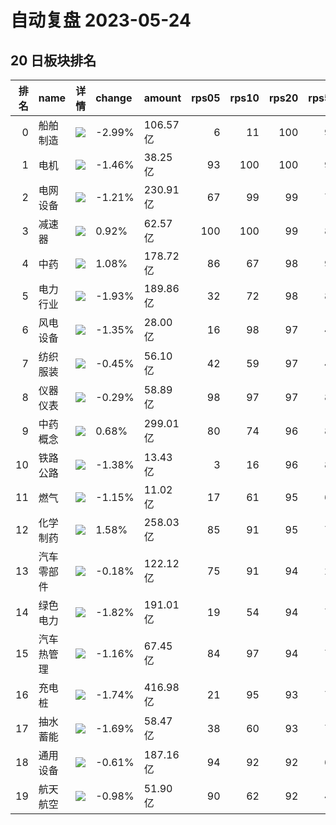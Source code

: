 # 自动复盘 2023-05-24
## 20 日板块排名
|   排名 | name       | 详情                                                                                                | change   | amount   |   rps05 |   rps10 |   rps20 |   rps50 |   rps120 |   rps250 | volume      |
|-------:|:-----------|:----------------------------------------------------------------------------------------------------|:---------|:---------|--------:|--------:|--------:|--------:|---------:|---------:|:------------|
|      0 | 船舶制造   | ![](https://sykent-blog-image.oss-cn-beijing.aliyuncs.com/quant/image/2023/5/1684859203935-tmp.jpg) | -2.99%   | 106.57亿 |       6 |      11 |     100 |      98 |       97 |       99 | 808.82万手  |
|      1 | 电机       | ![](https://sykent-blog-image.oss-cn-beijing.aliyuncs.com/quant/image/2023/5/1684859204879-tmp.jpg) | -1.46%   | 38.25亿  |      93 |     100 |     100 |      97 |       89 |       88 | 136.97万手  |
|      2 | 电网设备   | ![](https://sykent-blog-image.oss-cn-beijing.aliyuncs.com/quant/image/2023/5/1684859205484-tmp.jpg) | -1.21%   | 230.91亿 |      67 |      99 |      99 |      76 |       62 |       86 | 1919.83万手 |
|      3 | 减速器     | ![](https://sykent-blog-image.oss-cn-beijing.aliyuncs.com/quant/image/2023/5/1684859205975-tmp.jpg) | 0.92%    | 62.57亿  |     100 |     100 |      99 |      81 |       76 |        0 | 532.47万手  |
|      4 | 中药       | ![](https://sykent-blog-image.oss-cn-beijing.aliyuncs.com/quant/image/2023/5/1684859206587-tmp.jpg) | 1.08%    | 178.72亿 |      86 |      67 |      98 |      97 |       47 |       70 | 1245.28万手 |
|      5 | 电力行业   | ![](https://sykent-blog-image.oss-cn-beijing.aliyuncs.com/quant/image/2023/5/1684859207173-tmp.jpg) | -1.93%   | 189.86亿 |      32 |      72 |      98 |      89 |       57 |       42 | 2824.17万手 |
|      6 | 风电设备   | ![](https://sykent-blog-image.oss-cn-beijing.aliyuncs.com/quant/image/2023/5/1684859207741-tmp.jpg) | -1.35%   | 28.00亿  |      16 |      98 |      97 |      43 |       25 |       49 | 187.38万手  |
|      7 | 纺织服装   | ![](https://sykent-blog-image.oss-cn-beijing.aliyuncs.com/quant/image/2023/5/1684859208422-tmp.jpg) | -0.45%   | 56.10亿  |      42 |      59 |      97 |      41 |       62 |       29 | 759.63万手  |
|      8 | 仪器仪表   | ![](https://sykent-blog-image.oss-cn-beijing.aliyuncs.com/quant/image/2023/5/1684859209044-tmp.jpg) | -0.29%   | 58.89亿  |      98 |      97 |      97 |      84 |       81 |       98 | 337.67万手  |
|      9 | 中药概念   | ![](https://sykent-blog-image.oss-cn-beijing.aliyuncs.com/quant/image/2023/5/1684859209609-tmp.jpg) | 0.68%    | 299.01亿 |      80 |      74 |      96 |      87 |       37 |       56 | 2171.57万手 |
|     10 | 铁路公路   | ![](https://sykent-blog-image.oss-cn-beijing.aliyuncs.com/quant/image/2023/5/1684859210201-tmp.jpg) | -1.38%   | 13.43亿  |       3 |      16 |      96 |      81 |       87 |       58 | 234.28万手  |
|     11 | 燃气       | ![](https://sykent-blog-image.oss-cn-beijing.aliyuncs.com/quant/image/2023/5/1684859210783-tmp.jpg) | -1.15%   | 11.02亿  |      17 |      61 |      95 |      62 |       39 |       40 | 121.35万手  |
|     12 | 化学制药   | ![](https://sykent-blog-image.oss-cn-beijing.aliyuncs.com/quant/image/2023/5/1684859211438-tmp.jpg) | 1.58%    | 258.03亿 |      85 |      91 |      95 |      78 |       38 |       25 | 1612.61万手 |
|     13 | 汽车零部件 | ![](https://sykent-blog-image.oss-cn-beijing.aliyuncs.com/quant/image/2023/5/1684859212022-tmp.jpg) | -0.18%   | 122.12亿 |      75 |      91 |      94 |      24 |       18 |       53 | 937.17万手  |
|     14 | 绿色电力   | ![](https://sykent-blog-image.oss-cn-beijing.aliyuncs.com/quant/image/2023/5/1684859212618-tmp.jpg) | -1.82%   | 191.01亿 |      19 |      54 |      94 |      71 |       55 |       28 | 2679.62万手 |
|     15 | 汽车热管理 | ![](https://sykent-blog-image.oss-cn-beijing.aliyuncs.com/quant/image/2023/5/1684859213208-tmp.jpg) | -1.16%   | 67.45亿  |      84 |      97 |      94 |      78 |       80 |        0 | 677.17万手  |
|     16 | 充电桩     | ![](https://sykent-blog-image.oss-cn-beijing.aliyuncs.com/quant/image/2023/5/1684859213826-tmp.jpg) | -1.74%   | 416.98亿 |      21 |      95 |      93 |      73 |       74 |       85 | 2743.12万手 |
|     17 | 抽水蓄能   | ![](https://sykent-blog-image.oss-cn-beijing.aliyuncs.com/quant/image/2023/5/1684859214407-tmp.jpg) | -1.69%   | 58.47亿  |      38 |      60 |      93 |      75 |       41 |       41 | 749.20万手  |
|     18 | 通用设备   | ![](https://sykent-blog-image.oss-cn-beijing.aliyuncs.com/quant/image/2023/5/1684859214983-tmp.jpg) | -0.61%   | 187.16亿 |      94 |      92 |      92 |      69 |       40 |       81 | 1376.42万手 |
|     19 | 航天航空   | ![](https://sykent-blog-image.oss-cn-beijing.aliyuncs.com/quant/image/2023/5/1684859215574-tmp.jpg) | -0.98%   | 51.90亿  |      90 |      62 |      92 |      47 |       44 |       36 | 244.09万手  |